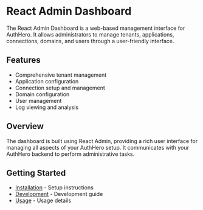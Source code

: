 # React Admin Dashboard

The React Admin Dashboard is a web-based management interface for AuthHero. It allows administrators to manage tenants, applications, connections, domains, and users through a user-friendly interface.

## Features

- Comprehensive tenant management
- Application configuration
- Connection setup and management
- Domain configuration
- User management
- Log viewing and analysis

## Overview

The dashboard is built using React Admin, providing a rich user interface for managing all aspects of your AuthHero setup. It communicates with your AuthHero backend to perform administrative tasks.

## Getting Started

- [Installation](installation.md) - Setup instructions
- [Development](development.md) - Development guide
- [Usage](usage.md) - Usage details
